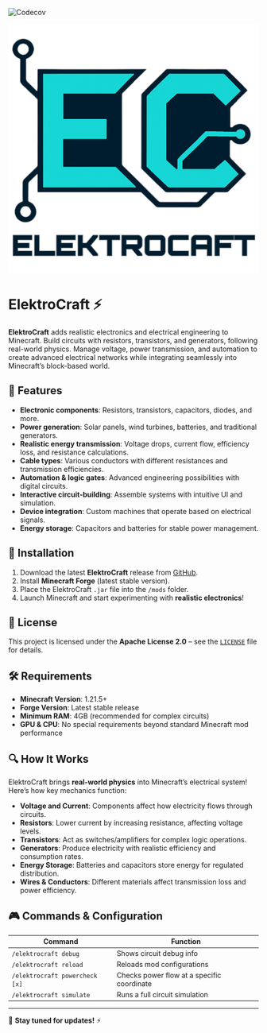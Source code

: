 ![Codecov](https://img.shields.io/codecov/c/github/RGerva/ElektroCraft?logo=codecov)

![ElektroCraft Logo](https://github.com/RGerva/ElektroCraft/blob/master/src/main/resources/icon.png)

# ElektroCraft ⚡  

**ElektroCraft** adds realistic electronics and electrical engineering to Minecraft. Build circuits with resistors, transistors, and generators, following real-world physics. Manage voltage, power transmission, and automation to create advanced electrical networks while integrating seamlessly into Minecraft’s block-based world.  

## 🚀 Features  
- **Electronic components**: Resistors, transistors, capacitors, diodes, and more.  
- **Power generation**: Solar panels, wind turbines, batteries, and traditional generators.  
- **Realistic energy transmission**: Voltage drops, current flow, efficiency loss, and resistance calculations.  
- **Cable types**: Various conductors with different resistances and transmission efficiencies.  
- **Automation & logic gates**: Advanced engineering possibilities with digital circuits.  
- **Interactive circuit-building**: Assemble systems with intuitive UI and simulation.  
- **Device integration**: Custom machines that operate based on electrical signals.  
- **Energy storage**: Capacitors and batteries for stable power management.  

## 🔧 Installation  
1. Download the latest **ElektroCraft** release from [GitHub](https://github.com/RGerva/ElektroCraft).  
2. Install **Minecraft Forge** (latest stable version).  
3. Place the ElektroCraft `.jar` file into the `/mods` folder.  
4. Launch Minecraft and start experimenting with **realistic electronics**!  

## 📜 License  
This project is licensed under the **Apache License 2.0** – see the [`LICENSE`](https://github.com/RGerva/ElektroCraft/blob/master/LICENSE) file for details.  

## 🛠 Requirements  
- **Minecraft Version**: 1.21.5+  
- **Forge Version**: Latest stable release  
- **Minimum RAM**: 4GB (recommended for complex circuits)  
- **GPU & CPU**: No special requirements beyond standard Minecraft mod performance  

## 🔍 How It Works  
ElektroCraft brings **real-world physics** into Minecraft’s electrical system! Here’s how key mechanics function:  
- **Voltage and Current**: Components affect how electricity flows through circuits.  
- **Resistors**: Lower current by increasing resistance, affecting voltage levels.  
- **Transistors**: Act as switches/amplifiers for complex logic operations.  
- **Generators**: Produce electricity with realistic efficiency and consumption rates.  
- **Energy Storage**: Batteries and capacitors store energy for regulated distribution.  
- **Wires & Conductors**: Different materials affect transmission loss and power efficiency.  

## 🎮 Commands & Configuration  
| Command | Function |  
|---------|----------|  
| `/elektrocraft debug` | Shows circuit debug info |  
| `/elektrocraft reload` | Reloads mod configurations |  
| `/elektrocraft powercheck [x]` | Checks power flow at a specific coordinate |  
| `/elektrocraft simulate` | Runs a full circuit simulation |  

---  

🚀 **Stay tuned for updates!** ⚡
